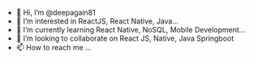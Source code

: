 - 👋 Hi, I’m @deepagain81
- 👀 I’m interested in ReactJS, React Native, Java...
- 🌱 I’m currently learning React Native, NoSQL, Mobile Development...
- 💞️ I’m looking to collaborate on React JS, Native, Java Springboot
- 📫 How to reach me ...

<!---
deepagain81/deepagain81 is a ✨ special ✨ repository because its `README.md` (this file) appears on your GitHub profile.
You can click the Preview link to take a look at your changes.
--->
